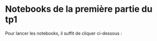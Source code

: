 # Notebooks de la première partie du tp1

Pour lancer les notebooks, il suffit de cliquer ci-dessous :

